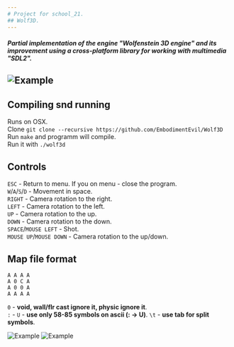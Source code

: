 ```yaml
---
# Project for school_21.
## Wolf3D.
---
```

##### Partial implementation of the engine "Wolfenstein 3D engine" and its improvement using a cross-platform library for working with multimedia "SDL2".
![Example](https://github.com/EmbodimentEvil/Wolf3D-1/blob/master/images/main_menu.png)
---
## Compiling snd running
Runs on OSX.  
Clone `git clone --recursive https://github.com/EmbodimentEvil/Wolf3D`  
Run `make` and programm will compile.  
Run it with `./wolf3d`

## Controls
`ESC` - Return to menu. If you on menu - close the program.  
`W`/`A`/`S`/`D` - Movement in space.  
`RIGHT` - Camera rotation to the right.  
`LEFT` - Camera rotation to the left.  
`UP` - Camera rotation to the up.  
`DOWN` - Camera rotation to the down.  
`SPACE`/`MOUSE LEFT` - Shot.  
`MOUSE UP`/`MOUSE DOWN` - Camera rotation to the up/down.  


## Map file format

```
A A A A
A 0 C A
A 0 0 A
A A A A
```
`0`         -	**void, wall/flr cast ignore it, physic ignore it**.  
`:` - `U`	-	**use only 58-85 symbols on ascii (: -> U)**.
`\t`		-	**use tab for split symbols**.


![Example](https://github.com/EmbodimentEvil/Wolf3D-1/blob/master/images/blue_map.png)
![Example](https://github.com/EmbodimentEvil/Wolf3D-1/blob/master/images/red_map.png)
